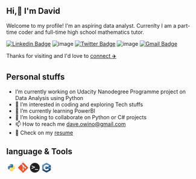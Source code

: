 ## Hi,👋 I'm David

Welcome to my profile! I'm an aspiring data analyst.  Currenlty I am a part-time coder and full-time high school mathematics tutor. 

[![Linkedin Badge](https://img.shields.io/badge/david-owino-blue?style=flat&logo=Linkedin&logoColor=white&link=https://www.linkedin.com/in/david-owino/)](https://www.linkedin.com/in/david-owino-85051a61/)  ![image](https://user-images.githubusercontent.com/7541585/193350417-cc4acf0c-7a24-403c-8d97-897f770b4ec0.png)  [![Twitter Badge](https://img.shields.io/badge/@DavieOwino-1ca0f1?style=flat&labelColor=1ca0f1&logo=twitter&logoColor=white&link=https://twitter.com/DavieOwino)](https://twitter.com/DavieOwino)  ![image](https://user-images.githubusercontent.com/7541585/193350508-3d786930-c043-4a27-90f8-68c0f85cdc60.png)  [![Gmail Badge](https://img.shields.io/badge/dave.owino-c14438?style=flat&logo=Gmail&logoColor=white&link=mailto:dave.owino@gmail.com)](mailto:dave.owino@gmail.com)

Thanks for visiting and I'd love to [connect :airplane:](https://www.linkedin.com/in/david-owino-85051a61/)

## Personal stuffs

- I’m currently working on Udacity Nanodegree Programme project on Data Analysis using Python
- 👀 I’m interested in coding and exploring Tech stuffs
- 🌱 I’m currently learning PowerBI
- 💞️ I’m looking to collaborate on Python or C# projects
- 📫 How to reach me [dave.owino@gmail.com](mailto:dave.owino@gmail.com)
- 📝 Check on my [resume](https://github.com/Daviedavie100/Daviedavie100/blob/main/resume.docx)

## language & Tools

<code><img height="27" src="https://raw.githubusercontent.com/github/explore/80688e429a7d4ef2fca1e82350fe8e3517d3494d/topics/python/python.png" alt="python"></code>
<code><img height="27" src="https://raw.githubusercontent.com/devicons/devicon/master/icons/git/git-original.svg" alt="git"></code>
<code><img height="27" src="https://raw.githubusercontent.com/github/explore/80688e429a7d4ef2fca1e82350fe8e3517d3494d/topics/terminal/terminal.png" alt="terminal"></code>
<code><img height="27" src="https://raw.githubusercontent.com/github/explore/80688e429a7d4ef2fca1e82350fe8e3517d3494d/topics/cpp/cpp.png" alt="c#"></code>


<!---
Daviedavie100/Daviedavie100 is a ✨ special ✨ repository because its `README.md` (this file) appears on your GitHub profile.
You can click the Preview link to take a look at your changes.
--->
